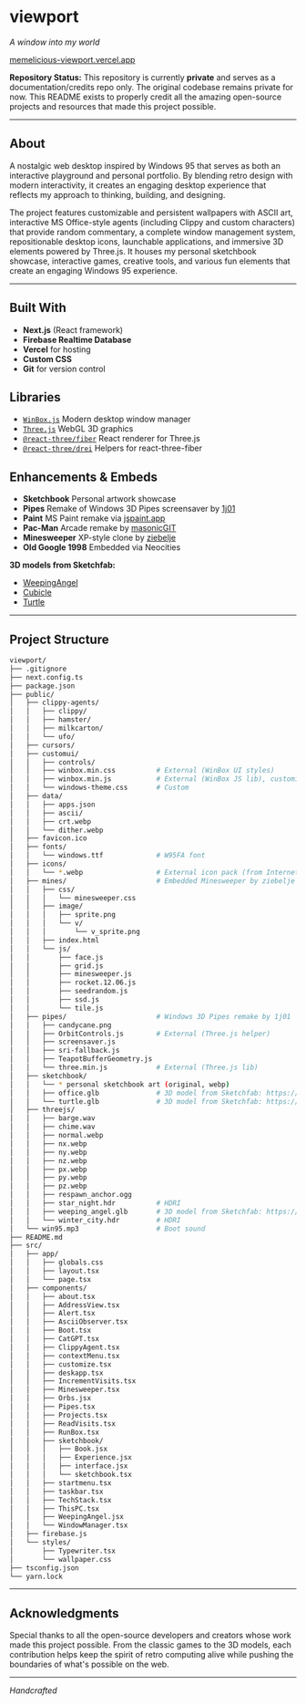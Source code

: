 # **viewport**
*A window into my world*  

[memelicious-viewport.vercel.app](https://memelicious-viewport.vercel.app)

**Repository Status:** This repository is currently **private** and serves as a documentation/credits repo only. The original codebase remains private for now. This README exists to properly credit all the amazing open-source projects and resources that made this project possible.

---

## About

A nostalgic web desktop inspired by Windows 95 that serves as both an interactive playground and personal portfolio. By blending retro design with modern interactivity, it creates an engaging desktop experience that reflects my approach to thinking, building, and designing.

The project features customizable and persistent wallpapers with ASCII art, interactive MS Office-style agents (including Clippy and custom characters) that provide random commentary, a complete window management system, repositionable desktop icons, launchable applications, and immersive 3D elements powered by Three.js. It houses my personal sketchbook showcase, interactive games, creative tools, and various fun elements that create an engaging Windows 95 experience.

---

## Built With  
- **Next.js** (React framework)
- **Firebase Realtime Database** 
- **Vercel** for hosting
- **Custom CSS**
- **Git** for version control  

## Libraries  
- [`WinBox.js`](https://nextapps-de.github.io/winbox/) Modern desktop window manager  
- [`Three.js`](https://threejs.org/) WebGL 3D graphics  
- [`@react-three/fiber`](https://docs.pmnd.rs/react-three-fiber/) React renderer for Three.js  
- [`@react-three/drei`](https://docs.pmnd.rs/drei/) Helpers for react-three-fiber  

## Enhancements & Embeds  
- **Sketchbook** Personal artwork showcase
- **Pipes** Remake of Windows 3D Pipes screensaver by [1j01](https://github.com/1j01)  
- **Paint** MS Paint remake via [jspaint.app](https://jspaint.app)  
- **Pac-Man** Arcade remake by [masonicGIT](https://github.com/masonicGIT)  
- **Minesweeper** XP-style clone by [ziebelje](https://github.com/ziebelje)  
- **Old Google 1998** Embedded via Neocities  

**3D models from Sketchfab:**
- [WeepingAngel](https://skfb.ly/pnPxB)
- [Cubicle](https://skfb.ly/prP6R)
- [Turtle](https://skfb.ly/pwXMA)

---

## Project Structure
```bash
viewport/
├── .gitignore
├── next.config.ts
├── package.json
├── public/
│   ├── clippy-agents/
│   │   ├── clippy/
│   │   ├── hamster/
│   │   ├── milkcarton/
│   │   └── ufo/
│   ├── cursors/
│   ├── customui/
│   │   ├── controls/
│   │   ├── winbox.min.css          # External (WinBox UI styles)
│   │   ├── winbox.min.js           # External (WinBox JS lib), customized
│   │   └── windows-theme.css       # Custom
│   ├── data/
│   │   ├── apps.json
│   │   ├── ascii/
│   │   ├── crt.webp
│   │   └── dither.webp
│   ├── favicon.ico
│   ├── fonts/
│   │   └── windows.ttf             # W95FA font
│   ├── icons/
│   │   └── *.webp                  # External icon pack (from Internet Archive)
│   ├── mines/                      # Embedded Minesweeper by ziebelje
│   │   ├── css/
│   │   │   └── minesweeper.css
│   │   ├── image/
│   │   │   ├── sprite.png
│   │   │   └── v/
│   │   │       └── v_sprite.png
│   │   ├── index.html
│   │   └── js/
│   │       ├── face.js
│   │       ├── grid.js
│   │       ├── minesweeper.js
│   │       ├── rocket.12.06.js
│   │       ├── seedrandom.js
│   │       ├── ssd.js
│   │       └── tile.js
│   ├── pipes/                      # Windows 3D Pipes remake by 1j01
│   │   ├── candycane.png
│   │   ├── OrbitControls.js        # External (Three.js helper)
│   │   ├── screensaver.js
│   │   ├── sri-fallback.js
│   │   ├── TeapotBufferGeometry.js
│   │   └── three.min.js            # External (Three.js lib)
│   ├── sketchbook/
│   │   └── * personal sketchbook art (original, webp)
│   │   ├── office.glb              # 3D model from Sketchfab: https://skfb.ly/prP6R
│   │   └── turtle.glb              # 3D model from Sketchfab: https://skfb.ly/pwXMA
│   ├── threejs/
│   │   ├── barge.wav
│   │   ├── chime.wav
│   │   ├── normal.webp
│   │   ├── nx.webp
│   │   ├── ny.webp
│   │   ├── nz.webp
│   │   ├── px.webp
│   │   ├── py.webp
│   │   ├── pz.webp
│   │   ├── respawn_anchor.ogg
│   │   ├── star_night.hdr          # HDRI
│   │   ├── weeping_angel.glb       # 3D model from Sketchfab: https://skfb.ly/pnPxB
│   │   └── winter_city.hdr         # HDRI
│   └── win95.mp3                   # Boot sound
├── README.md
├── src/
│   ├── app/
│   │   ├── globals.css
│   │   ├── layout.tsx
│   │   └── page.tsx
│   ├── components/
│   │   ├── about.tsx
│   │   ├── AddressView.tsx
│   │   ├── Alert.tsx
│   │   ├── AsciiObserver.tsx
│   │   ├── Boot.tsx
│   │   ├── CatGPT.tsx
│   │   ├── ClippyAgent.tsx
│   │   ├── contextMenu.tsx
│   │   ├── customize.tsx
│   │   ├── deskapp.tsx
│   │   ├── IncrementVisits.tsx
│   │   ├── Minesweeper.tsx
│   │   ├── Orbs.jsx
│   │   ├── Pipes.tsx
│   │   ├── Projects.tsx
│   │   ├── ReadVisits.tsx
│   │   ├── RunBox.tsx
│   │   ├── sketchbook/
│   │   │   ├── Book.jsx
│   │   │   ├── Experience.jsx
│   │   │   ├── interface.jsx
│   │   │   └── sketchbook.tsx
│   │   ├── startmenu.tsx
│   │   ├── taskbar.tsx
│   │   ├── TechStack.tsx
│   │   ├── ThisPC.tsx
│   │   ├── WeepingAngel.jsx
│   │   └── WindowManager.tsx
│   ├── firebase.js
│   └── styles/
│       ├── Typewriter.tsx
│       └── wallpaper.css
├── tsconfig.json
└── yarn.lock
```

---

## Acknowledgments
Special thanks to all the open-source developers and creators whose work made this project possible. From the classic games to the 3D models, each contribution helps keep the spirit of retro computing alive while pushing the boundaries of what's possible on the web.

---

*Handcrafted*
